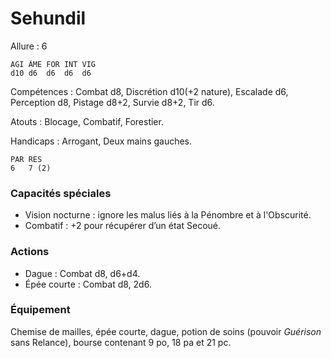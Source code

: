 # Sehundil

Allure : 6

	AGI	ÂME	FOR	INT	VIG
	d10	d6	d6	d6	d6

Compétences : Combat d8, Discrétion d10(+2 nature), Escalade d6, Perception d8, Pistage d8+2, Survie d8+2, Tir d6.

Atouts : Blocage, Combatif, Forestier.

Handicaps : Arrogant, Deux mains gauches.

	PAR	RES
	6	7 (2)

### Capacités spéciales
- Vision nocturne : ignore les malus liés à la Pénombre et à l'Obscurité.
- Combatif : +2 pour récupérer d’un état Secoué.

### Actions
- Dague : Combat d8, d6+d4.
- Épée courte : Combat d8, 2d6.

### Équipement
Chemise de mailles, épée courte, dague, potion de soins (pouvoir _Guérison_ sans Relance), bourse contenant 9 po, 18 pa et 21 pc.
